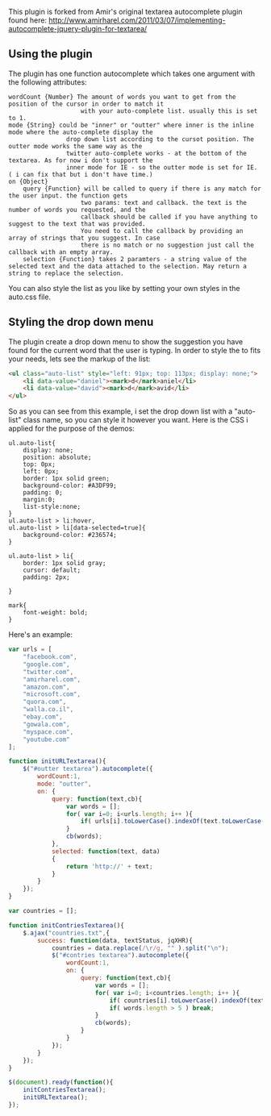 This plugin is forked from Amir's original textarea autocomplete plugin found here: http://www.amirharel.com/2011/03/07/implementing-autocomplete-jquery-plugin-for-textarea/

## Using the plugin
The plugin has one function autocomplete which takes one argument with the following attributes:

	wordCount {Number} The amount of words you want to get from the position of the cursor in order to match it 
						with your auto-complete list. usually this is set to 1.
	mode {String} could be "inner" or "outter" where inner is the inline mode where the auto-complete display the 
					drop down list according to the cursot position. The outter mode works the same way as the 
					twitter auto-complete works - at the bottom of the textarea. As for now i don't support the 
					inner mode for IE - so the outter mode is set for IE. ( i can fix that but i don't have time.)
	on {Object}
		query {Function} will be called to query if there is any match for the user input. the function gets 
						two params: text and callback. the text is the number of words you requested, and the 
						callback should be called if you have anything to suggest to the text that was provided. 
						You need to call the callback by providing an array of strings that you suggest. In case 
						there is no match or no suggestion just call the callback with an empty array.
		selection {Function} takes 2 paramters - a string value of the selected text and the data attached to the selection. May return a string to replace the selection.

You can also style the list as you like by setting your own styles in the auto.css file.

## Styling the drop down menu
The plugin create a drop down menu to show the suggestion you have found for the current word that the user is typing. In order to style the to fits your needs, lets see the markup of the list:

```html
<ul class="auto-list" style="left: 91px; top: 113px; display: none;">
	<li data-value="daniel"><mark>d</mark>aniel</li>
	<li data-value="david"><mark>d</mark>avid</li>
</ul>
```

So as you can see from this example, i set the drop down list with a "auto-list" class name, so you can style it however you want.
Here is the CSS i applied for the purpose of the demos:

	ul.auto-list{
		display: none;
		position: absolute;
		top: 0px;
		left: 0px;
		border: 1px solid green;
		background-color: #A3DF99;
		padding: 0;
		margin:0;
		list-style:none;
	}
	ul.auto-list > li:hover,
	ul.auto-list > li[data-selected=true]{
		background-color: #236574;
	}

	ul.auto-list > li{
		border: 1px solid gray;
		cursor: default;
		padding: 2px;

	}

	mark{
		font-weight: bold;
	}


Here's an example:

```javascript
var urls = [
	"facebook.com",
	"google.com",
	"twitter.com",
	"amirharel.com",
	"amazon.com",
	"microsoft.com",
	"quora.com",
	"walla.co.il",
	"ebay.com",
	"gowala.com",
	"myspace.com",
	"youtube.com"		
];

function initURLTextarea(){
	$("#outter textarea").autocomplete({
		wordCount:1,
		mode: "outter",
		on: {
			query: function(text,cb){
				var words = [];
				for( var i=0; i<urls.length; i++ ){
					if( urls[i].toLowerCase().indexOf(text.toLowerCase()) == 0 ) words.push(urls[i]);
				}
				cb(words);								
			},
			selected: function(text, data)
			{
				return 'http://' + text;
			}
		}
	});
}

var countries = [];

function initContriesTextarea(){
	$.ajax("countries.txt",{
		success: function(data, textStatus, jqXHR){
			countries = data.replace(/\r/g, "" ).split("\n"); 
			$("#contries textarea").autocomplete({
				wordCount:1,
				on: {
					query: function(text,cb){
						var words = [];
						for( var i=0; i<countries.length; i++ ){
							if( countries[i].toLowerCase().indexOf(text.toLowerCase()) == 0 ) words.push(countries[i]);
							if( words.length > 5 ) break;
						}
						cb(words);								
					}
				}
			});
		}
	});
}

$(document).ready(function(){
	initContriesTextarea();
	initURLTextarea();
});
```